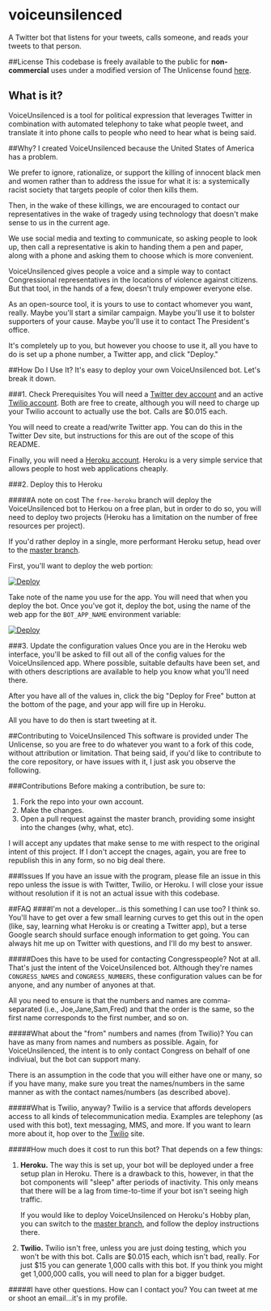 # voiceunsilenced
A Twitter bot that listens for your tweets, calls someone, and reads your tweets
to that person.

##License
This codebase is freely available to the public for **non-commercial** uses under a
modified version of The Unlicense found [here](https://github.com/keithhamilton/voiceunsilenced/blob/master/LICENSE).

## What is it?
VoiceUnsilenced is a tool for political expression that leverages Twitter in
combination with automated telephony to take what people tweet, and translate it
into phone calls to people who need to hear what is being said.

##Why?
I created VoiceUnsilenced because the United States of America has a problem.

We prefer to ignore, rationalize, or support the killing of innocent black men
and women rather than to address the issue for what it is: a systemically racist
society that targets people of color then kills them.

Then, in the wake of these killings, we are encouraged to contact our
representatives in the wake of tragedy using technology that doesn't make sense
to us in the current age.

We use social media and texting to communicate, so asking people to look up, then
call a representative is akin to handing them a pen and paper, along with a
phone and asking them to choose which is more convenient.

VoiceUnsilenced gives people a voice and a simple way to contact Congressional
representatives in the locations of violence against citizens. But that tool, in
the hands of a few, doesn't truly empower everyone else.

As an open-source tool, it is yours to use to contact whomever you want, really.
Maybe you'll start a similar campaign. Maybe you'll use it to bolster supporters
of your cause. Maybe you'll use it to contact The President's office.

It's completely up to you, but however you choose to use it, all you have to do
is set up a phone number, a Twitter app, and click "Deploy."

##How Do I Use It?
It's easy to deploy your own VoiceUnsilenced bot. Let's break it down.

###1. Check Prerequisites
You will need a [Twitter dev account](https://dev.twitter.com) and an active
[Twilio account](https://twillio.com). Both are free to create, although you
will need to charge up your Twilio account to actually use the bot. Calls are
$0.015 each.

You will need to create a read/write Twitter app. You can do this in the Twitter Dev site,
but instructions for this are out of the scope of this README.

Finally, you will need a [Heroku account](https://heroku.com). Heroku is a very
simple service that allows people to host web applications cheaply.

###2. Deploy this to Heroku

#####A note on cost
The `free-heroku` branch will deploy the VoiceUnsilenced bot to Herkou on a free
plan, but in order to do so, you will need to deploy two projects (Heroku has a
limitation on the number of free resources per project).

If you'd rather deploy in a single, more performant Heroku setup, head over to
the [master branch](https://github.com/keithhamilton/voiceunsilenced/tree/master).

First, you'll want to deploy the web portion:

[![Deploy](https://www.herokucdn.com/deploy/button.svg)](https://heroku.com/deploy?template=https://github.com/keithhamilton/voiceunsilenced/tree/free-heroku-web)

Take note of the name you use for the app. You will need that when you deploy
the bot. Once you've got it, deploy the bot, using the name of the web app for
the `BOT_APP_NAME` environment variable:

[![Deploy](https://www.herokucdn.com/deploy/button.svg)](https://heroku.com/deploy?template=https://github.com/keithhamilton/voiceunsilenced/tree/free-heroku-bot)



###3. Update the configuration values
Once you are in the Heroku web interface, you'll be asked to fill out all of the
config values for the VoiceUnsilenced app. Where possible, suitable defaults
have been set, and with others descriptions are available to help you know what
you'll need there.

After you have all of the values in, click the big "Deploy for Free" button at
the bottom of the page, and your app will fire up in Heroku.

All you have to do then is start tweeting at it.

##Contributing to VoiceUnsilenced
This software is provided under The Unlicense, so you are free to do whatever
you want to a fork of this code, without attribution or limitation. That being
said, if you'd like to contribute to the core repository, or have issues with
it, I just ask you observe the following.

###Contributions
Before making a contribution, be sure to:

1. Fork the repo into your own account.
2. Make the changes.
3. Open a pull request against the master branch, providing some insight into
   the changes (why, what, etc).

I will accept any updates that make sense to me with respect to the original
intent of this project. If I don't accept the cnages, again, you are free to
republish this in any form, so no big deal there.

###Issues
If you have an issue with the program, please file an issue in this repo unless
the issue is with Twitter, Twilio, or Heroku. I will close your issue without
resolution if it is not an actual issue with this codebase.


##FAQ
####I'm not a developer...is this something I can use too?
I think so. You'll have to get over a few small learning curves to get this out
in the open (like, say, learning what Heroku is or creating a Twitter app), but
a terse Google search should surface enough information to get going. You can
always hit me up on Twitter with questions, and I'll do my best to answer.

#####Does this have to be used for contacting Congresspeople?
Not at all. That's just the intent of the VoiceUnsilenced bot. Although they're
names `CONGRESS_NAMES` and `CONGRESS_NUMBERS`, these configuration values can be
for anyone, and any number of anyones at that.

All you need to ensure is that the numbers and names are comma-separated (i.e.,
Joe,Jane,Sam,Fred) and that the order is the same, so the first name corresponds
to the first number, and so on.

#####What about the "from" numbers and names (from Twilio)?
You can have as many from names and numbers as possible. Again, for
VoiceUnsilenced, the intent is to only contact Congress on behalf of one
indiviual, but the bot can support many.

There is an assumption in the code that you will either have one or many, so if
you have many, make sure you treat the names/numbers in the same manner as with
the contact names/numbers (as described above).

#####What is Twilio, anyway?
Twilio is a service that affords developers access to all kinds of
telecommunication media. Examples are telephony (as used with this bot), text
messaging, MMS, and more. If you want to learn more about it, hop over to the
[Twilio](https://twilio.com) site. 

#####How much does it cost to run this bot?
That depends on a few things:

1. **Heroku.** The way this is set up, your bot will be deployed under a free setup
   plan in Heroku. There is a drawback to this, however, in that the bot
   components will "sleep" after periods of inactivity. This only means that
   there will be a lag from time-to-time if your bot isn't seeing high traffic. 
   
   If you would like to deploy VoiceUnsilenced on Heroku's Hobby plan, you can
   switch to the
   [master branch](https://github.com/keithhamilton/voiceunsilenced/tree/master),
   and follow the deploy instructions there.

2. **Twilio.** Twilio isn't free, unless you are just doing testing, which you
   won't be with this bot. Calls are $0.015 each, which isn't bad, really. For
   just $15 you can generate 1,000 calls with this bot. If you think you might
   get 1,000,000 calls, you will need to plan for a bigger budget.
   
#####I have other questions. How can I contact you?
You can tweet at me or shoot an email...it's in my profile.
